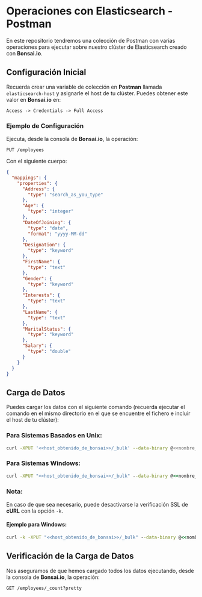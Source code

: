 # Operaciones con Elasticsearch - Postman

En este repositorio tendremos una colección de Postman con varias operaciones para ejecutar sobre nuestro clúster de Elasticsearch creado con **Bonsai.io**.

## Configuración Inicial

Recuerda crear una variable de colección en **Postman** llamada `elasticsearch-host` y asignarle el host de tu clúster. Puedes obtener este valor en **Bonsai.io** en:

```
Access -> Credentials -> Full Access
```

### Ejemplo de Configuración
Ejecuta, desde la consola de **Bonsai.io**, la operación:

```http
PUT /employees
```
Con el siguiente cuerpo:

```json
{
  "mappings": {
    "properties": {
      "Address": {
        "type": "search_as_you_type"
      },
      "Age": {
        "type": "integer"
      },
      "DateOfJoining": {
        "type": "date",
        "format": "yyyy-MM-dd"
      },
      "Designation": {
        "type": "keyword"
      },
      "FirstName": {
        "type": "text"
      },
      "Gender": {
        "type": "keyword"
      },
      "Interests": {
        "type": "text"
      },
      "LastName": {
        "type": "text"
      },
      "MaritalStatus": {
        "type": "keyword"
      },
      "Salary": {
        "type": "double"
      }
    }
  }
}
```

## Carga de Datos

Puedes cargar los datos con el siguiente comando (recuerda ejecutar el comando en el mismo directorio en el que se encuentre el fichero e incluir el host de tu clúster):

### Para Sistemas Basados en Unix:
```bash
curl -XPUT '<<host_obtenido_de_bonsai>>/_bulk' --data-binary @<<nombre_del_archivo_con_datos>>.json -H 'Content-Type: application/json'
```

### Para Sistemas Windows:
```cmd
curl -XPUT "<<host_obtenido_de_bonsai>>/_bulk" --data-binary @<<nombre_del_archivo_con_datos>>.json -H "Content-Type: application/json"
```

### Nota:
En caso de que sea necesario, puede desactivarse la verificación SSL de **cURL** con la opción `-k`.

#### Ejemplo para Windows:
```cmd
curl -k -XPUT "<<host_obtenido_de_bonsai>>/_bulk" --data-binary @<<nombre_del_archivo_con_datos>>.json -H "Content-Type: application/json"
```

## Verificación de la Carga de Datos

Nos aseguramos de que hemos cargado todos los datos ejecutando, desde la consola de **Bonsai.io**, la operación:

```http
GET /employees/_count?pretty
```


